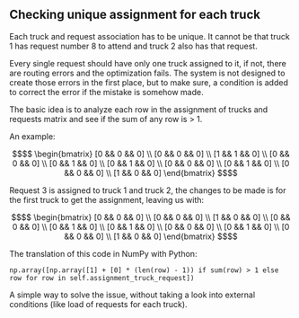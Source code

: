 ## Checking unique assignment for each truck

Each truck and request association has to be unique. It cannot be that truck 1 has request number 8 to attend and truck 2 also has that request.

Every single request should have only one truck assigned to it, if not, there are routing errors and the optimization fails. 
The system is not designed to create those errors in the first place, but to make sure, a condition is added to correct the error if the mistake is somehow made.

The basic idea is to analyze each row in the assignment of trucks and requests matrix and see if the sum of any row is > 1.

An example:

```math
$$  \begin{bmatrix}
    [0 && 0 && 0] \\
    [0 && 0 && 0] \\
    [1 && 1 && 0] \\
    [0 && 0 && 0] \\
    [0 && 1 && 0] \\
    [0 && 1 && 0] \\
    [0 && 0 && 0] \\
    [0 && 1 && 0] \\
    [0 && 0 && 0] \\
    [1 && 0 && 0]
    \end{bmatrix} $$
```
Request 3 is assigned to truck 1 and truck 2, the changes to be made is for the first truck to get the assignment, leaving us with:
```math
$$  \begin{bmatrix}
    [0 && 0 && 0] \\
    [0 && 0 && 0] \\
    [1 && 0 && 0] \\
    [0 && 0 && 0] \\
    [0 && 1 && 0] \\
    [0 && 1 && 0] \\
    [0 && 0 && 0] \\
    [0 && 1 && 0] \\
    [0 && 0 && 0] \\
    [1 && 0 && 0]
    \end{bmatrix} $$
```

The translation of this code in NumPy with Python:
```
np.array([np.array([1] + [0] * (len(row) - 1)) if sum(row) > 1 else row for row in self.assignment_truck_request])
```

A simple way to solve the issue, without taking a look into external conditions (like load of requests for each truck).
